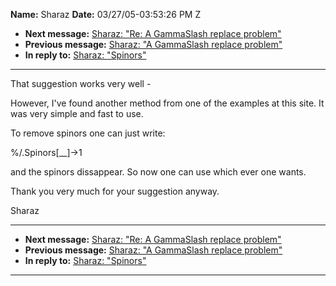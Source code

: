 **Name:** Sharaz
**Date:** 03/27/05-03:53:26 PM Z

  - **Next message:** [Sharaz: "Re: A GammaSlash replace
    problem"](0267.html)
  - **Previous message:** [Sharaz: "A GammaSlash replace
    problem"](0265.html)
  - **In reply to:** [Sharaz: "Spinors"](0262.html)

-----

That suggestion works very well -  

However, I've found another method from one of the examples at this
site. It was very simple and fast to use.  

To remove spinors one can just write:  

%/.Spinors[\_\_]-\>1  

and the spinors dissappear. So now one can use which ever one wants.  

Thank you very much for your suggestion anyway.  

Sharaz  

-----

  - **Next message:** [Sharaz: "Re: A GammaSlash replace
    problem"](0267.html)
  - **Previous message:** [Sharaz: "A GammaSlash replace
    problem"](0265.html)
  - **In reply to:** [Sharaz: "Spinors"](0262.html)

-----

